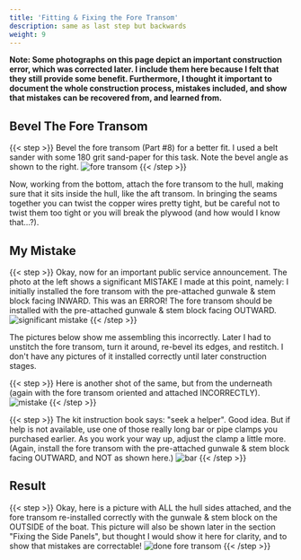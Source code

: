 ```yaml
---
title: 'Fitting & Fixing the Fore Transom'
description: same as last step but backwards
weight: 9
---
```


**Note:  Some photographs on this page depict an important construction error, which was corrected later.
I include them here because I felt that they still provide some benefit.
Furthermore, I thought it important to document the whole construction process,
mistakes included, and show that mistakes can be recovered from, and learned from.**  

## Bevel The Fore Transom
{{< step >}}
Bevel the fore transom (Part #8) for a better fit.  I used a belt sander with some 180 grit sand-paper for this task.  Note the bevel angle as shown to the right.
![fore transom](/images/steps/fore-transom/boat_bevel_forward_transom.png)
{{< /step >}}

Now, working from the bottom, attach the fore transom to the hull, making sure that it sits inside the hull, like the aft transom.  In bringing the seams together you can twist the copper wires pretty tight, but be careful not to twist them too tight or you will break the plywood (and how would I know that...?).

## My Mistake
{{< step >}}
Okay, now for an important public service announcement. The photo at the left shows a significant MISTAKE I made at this point, namely: I initially installed the fore transom with the pre-attached gunwale & stem block facing INWARD. This was an ERROR! The fore transom should be installed with the pre-attached gunwale & stem block facing OUTWARD.
![significant mistake](/images/steps/fore-transom/boat_attach_forward_transom.png)
{{< /step >}}

The pictures below show me assembling this incorrectly.  Later I had to unstitch the fore transom, turn it around, re-bevel its edges, and restitch. I don't have any pictures of it installed correctly until later construction stages.

{{< step >}}
Here is another shot of the same, but from the underneath (again with the fore transom oriented and attached INCORRECTLY).
![mistake](/images/steps/fore-transom/boat_attach_forward_transom_underneath.png)
{{< /step >}}

{{< step >}}
The kit instruction book says: "seek a helper".  Good idea. But if help is not available, use one of those really long bar or pipe clamps you purchased earlier.  As you work your way up, adjust the clamp a little more.
(Again, install the fore transom with the pre-attached gunwale & stem block facing OUTWARD, and NOT as shown here.)
![bar](/images/steps/fore-transom/boat_attach_forward_transom_without_helper.png)
{{< /step >}}

## Result
{{< step >}}
Okay, here is a picture with ALL the hull sides attached, and the fore transom re-installed correctly with the gunwale & stem block on the OUTSIDE of the boat.
This picture will also be shown later in the section "Fixing the Side Panels", but thought I would show it here for clarity, and to show that mistakes are correctable!
![done fore transom](/images/steps/fore-transom/boat_fore_transom_outside.png)
{{< /step >}}

